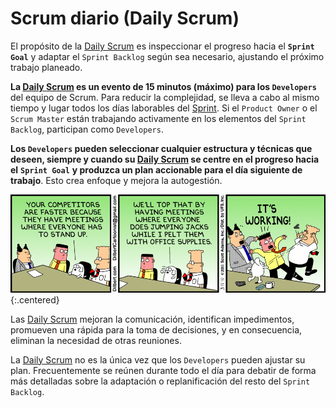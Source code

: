 # Scrum diario (Daily Scrum)
El propósito de la <span style="text-decoration: underline">Daily Scrum</span> es inspeccionar el progreso hacia el **`Sprint Goal`** y adaptar el `Sprint Backlog` según sea necesario, ajustando el próximo trabajo planeado.

**La <span style="text-decoration: underline">Daily Scrum</span> es un evento de 15 minutos (máximo) para los `Developers`** del equipo de Scrum. Para reducir la complejidad, se lleva a cabo al mismo tiempo y lugar todos los días laborables del <span style="text-decoration: underline">Sprint</span>. Si el `Product Owner` o el `Scrum Master` están trabajando activamente en los elementos del `Sprint Backlog`, participan como `Developers`.

**Los `Developers` pueden seleccionar cualquier estructura y técnicas que deseen, siempre y cuando su <span style="text-decoration: underline">Daily Scrum</span> se centre en el progreso hacia el** **`Sprint Goal`** **y produzca un plan accionable para el día siguiente de trabajo**. Esto crea enfoque y mejora la autogestión.

![Daily meme](/imgs/daily-comic.gif){:.centered}

Las <span style="text-decoration: underline">Daily Scrum</span> mejoran la comunicación, identifican impedimentos, promueven una rápida para la toma de decisiones, y en consecuencia, eliminan la necesidad de otras reuniones.

La <span style="text-decoration: underline">Daily Scrum</span> no es la única vez que los `Developers` pueden ajustar su plan. Frecuentemente se reúnen durante todo el día para debatir de forma más detalladas sobre la adaptación o replanificación del resto del `Sprint Backlog`.
